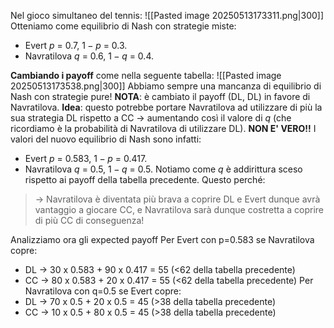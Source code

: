 Nel gioco simultaneo del tennis:
![[Pasted image 20250513173311.png|300]]
Otteniamo come equilibrio di Nash con strategie miste:
- Evert $p$ = 0.7, $1-p$ = 0.3.
- Navratilova $q$ = 0.6, $1-q$ = 0.4.

**Cambiando i payoff** come nella seguente tabella:
![[Pasted image 20250513173538.png|300]]
Abbiamo sempre una mancanza di equilibrio di Nash con strategie pure!
**NOTA**: è cambiato il payoff (DL, DL) in favore di Navratilova.
**Idea**: questo potrebbe portare Navratilova ad utilizzare di più la sua strategia DL rispetto a CC -> aumentando così il valore di $q$ (che ricordiamo è la probabilità di Navratilova di utilizzare DL).
**NON E' VERO!!**
I valori del nuovo equilibrio di Nash sono infatti:
- Evert $p$ = 0.583, $1-p$ = 0.417.
- Navratilova $q$ = 0.5, $1-q$ = 0.5.
Notiamo come $q$ è addirittura sceso rispetto ai payoff della tabella precedente. Questo perché:
> -> Navratilova è diventata più brava a coprire DL e Evert dunque avrà vantaggio a giocare CC, e Navratilova sarà dunque costretta a coprire di più CC di conseguenza!

Analizziamo ora gli expected payoff
Per Evert con p=0.583 se Navratilova copre:
- DL -> 30 x 0.583 + 90 x 0.417 = 55 (<62 della tabella precedente)
- CC -> 80 x 0.583 + 20 x 0.417 = 55 (<62 della tabella precedente)
Per Navratilova con q=0.5 se Evert copre:
- DL -> 70 x 0.5 + 20 x 0.5 = 45 (>38 della tabella precedente)
- CC -> 10 x 0.5 + 80 x 0.5 = 45 (>38 della tabella precedente)